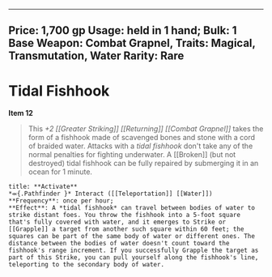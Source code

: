 
---
Price: 1,700 gp
Usage: held in 1 hand;
Bulk: 1
Base Weapon: Combat Grapnel,
Traits: Magical, Transmutation, Water
Rarity: Rare
---

# Tidal Fishhook

**Item 12**

> This *+2 [[Greater Striking]] [[Returning]] [[Combat Grapnel]]* takes the form of a fishhook made of scavenged bones and stone with a cord of braided water. Attacks with a *tidal fishhook* don't take any of the normal penalties for fighting underwater. A [[Broken]] (but not destroyed) tidal fishhook can be fully repaired by submerging it in an ocean for 1 minute.

```ad-embed-ability
title: **Activate**
*⬺{.Pathfinder }* Interact ([[Teleportation]] [[Water]]) 
**Frequency**: once per hour;
**Effect**: A *tidal fishhook* can travel between bodies of water to strike distant foes. You throw the fishhook into a 5-foot square that's fully covered with water, and it emerges to Strike or [[Grapple]] a target from another such square within 60 feet; the squares can be part of the same body of water or different ones. The distance between the bodies of water doesn't count toward the fishhook's range increment. If you successfully Grapple the target as part of this Strike, you can pull yourself along the fishhook's line, teleporting to the secondary body of water.

```
